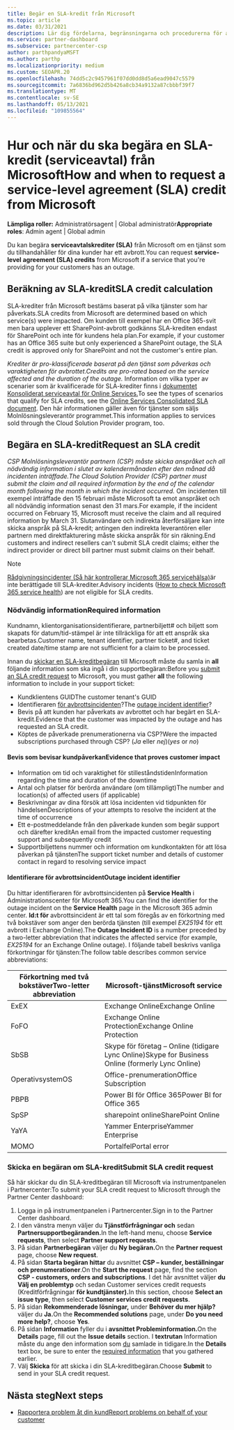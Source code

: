 ```yaml
---
title: Begär en SLA-kredit från Microsoft
ms.topic: article
ms.date: 03/31/2021
description: Lär dig fördelarna, begränsningarna och procedurerna för att begära en SLA-kredit (serviceavtal) från Microsoft om dina kunder drabbas av ett tjänstavbrott.
ms.service: partner-dashboard
ms.subservice: partnercenter-csp
author: parthpandyaMSFT
ms.author: parthp
ms.localizationpriority: medium
ms.custom: SEOAPR.20
ms.openlocfilehash: 74dd5c2c9457961f07dd0dd8d5a6ead9047c5579
ms.sourcegitcommit: 7a6836bd962d5b426a8cb34a9132a87cbbbf39f7
ms.translationtype: MT
ms.contentlocale: sv-SE
ms.lasthandoff: 05/13/2021
ms.locfileid: "109855564"
---
```

# <a name="how-and-when-to-request-a-service-level-agreement-sla-credit-from-microsoft"></a><span data-ttu-id="57334-103">Hur och när du ska begära en SLA-kredit (serviceavtal) från Microsoft</span><span class="sxs-lookup"><span data-stu-id="57334-103">How and when to request a service-level agreement (SLA) credit from Microsoft</span></span>

<span data-ttu-id="57334-104">**Lämpliga roller:** Administratörsagent | Global administratör</span><span class="sxs-lookup"><span data-stu-id="57334-104">**Appropriate roles**: Admin agent | Global admin</span></span>

<span data-ttu-id="57334-105">Du kan begära **serviceavtalskrediter (SLA)** från Microsoft om en tjänst som du tillhandahåller för dina kunder har ett avbrott.</span><span class="sxs-lookup"><span data-stu-id="57334-105">You can request **service-level agreement (SLA) credits** from Microsoft if a service that you're providing for your customers has an outage.</span></span>

## <a name="sla-credit-calculation"></a><span data-ttu-id="57334-106">Beräkning av SLA-kredit</span><span class="sxs-lookup"><span data-stu-id="57334-106">SLA credit calculation</span></span>

<span data-ttu-id="57334-107">SLA-krediter från Microsoft bestäms baserat på vilka tjänster som har påverkats.</span><span class="sxs-lookup"><span data-stu-id="57334-107">SLA credits from Microsoft are determined based on which service(s) were impacted.</span></span> <span data-ttu-id="57334-108">Om kunden till exempel har en Office 365-svit men bara upplever ett SharePoint-avbrott godkänns SLA-krediten endast för SharePoint och inte för kundens hela plan.</span><span class="sxs-lookup"><span data-stu-id="57334-108">For example, if your customer has an Office 365 suite but only experienced a SharePoint outage, the SLA credit is approved only for SharePoint and not the customer's entire plan.</span></span>

<span data-ttu-id="57334-109">*Krediter är pro-klassificerade baserat på den tjänst som påverkas och varaktigheten för avbrottet.*</span><span class="sxs-lookup"><span data-stu-id="57334-109">*Credits are pro-rated based on the service affected and the duration of the outage.*</span></span> <span data-ttu-id="57334-110">Information om vilka typer av scenarier som är kvalificerade för SLA-krediter finns i [dokumentet Konsoliderat serviceavtal för Online Services.](http://www.microsoftvolumelicensing.com/DocumentSearch.aspx?Mode=3&DocumentTypeId=37)</span><span class="sxs-lookup"><span data-stu-id="57334-110">To see the types of scenarios that qualify for SLA credits, see the [Online Services Consolidated SLA document](http://www.microsoftvolumelicensing.com/DocumentSearch.aspx?Mode=3&DocumentTypeId=37).</span></span> <span data-ttu-id="57334-111">Den här informationen gäller även för tjänster som säljs Molnlösningsleverantör programmet.</span><span class="sxs-lookup"><span data-stu-id="57334-111">This information applies to services sold through the Cloud Solution Provider program, too.</span></span>


## <a name="request-an-sla-credit"></a><span data-ttu-id="57334-112">Begära en SLA-kredit</span><span class="sxs-lookup"><span data-stu-id="57334-112">Request an SLA credit</span></span>

<span data-ttu-id="57334-113">*CSP Molnlösningsleverantör partnern (CSP) måste skicka anspråket och all nödvändig information i slutet av kalendermånaden efter den månad då incidenten inträffade.*</span><span class="sxs-lookup"><span data-stu-id="57334-113">*The Cloud Solution Provider (CSP) partner must submit the claim and all required information by the end of the calendar month following the month in which the incident occurred.*</span></span> <span data-ttu-id="57334-114">Om incidenten till exempel inträffade den 15 februari måste Microsoft ta emot anspråket och all nödvändig information senast den 31 mars.</span><span class="sxs-lookup"><span data-stu-id="57334-114">For example, if the incident occurred on February 15, Microsoft must receive the claim and all required information by March 31.</span></span> <span data-ttu-id="57334-115">Slutanvändare och indirekta återförsäljare kan inte skicka anspråk på SLA-kredit; antingen den indirekta leverantören eller partnern med direktfakturering måste skicka anspråk för sin räkning.</span><span class="sxs-lookup"><span data-stu-id="57334-115">End customers and indirect resellers can't submit SLA credit claims; either the indirect provider or direct bill partner must submit claims on their behalf.</span></span>

>[!NOTE]
><span data-ttu-id="57334-116">[Rådgivningsincidenter (Så här kontrollerar Microsoft 365 servicehälsa)](https://docs.microsoft.com/microsoft-365/enterprise/view-service-health?&preserve-view=trueo365-worldwide#incidents-and-advisories)är inte berättigade till SLA-krediter.</span><span class="sxs-lookup"><span data-stu-id="57334-116">Advisory incidents ([How to check Microsoft 365 service health](https://docs.microsoft.com/microsoft-365/enterprise/view-service-health?&preserve-view=trueo365-worldwide#incidents-and-advisories)) are not eligible for SLA credits.</span></span>

### <a name="required-information"></a><span data-ttu-id="57334-117">Nödvändig information</span><span class="sxs-lookup"><span data-stu-id="57334-117">Required information</span></span>

<span data-ttu-id="57334-118">Kundnamn, klientorganisationsidentifierare, partnerbiljett# och biljett som skapats för datum/tid-stämpel är inte tillräckliga för att ett anspråk ska bearbetas.</span><span class="sxs-lookup"><span data-stu-id="57334-118">Customer name, tenant identifier, partner ticket#, and ticket created date/time stamp are not sufficient for a claim to be processed.</span></span>

<span data-ttu-id="57334-119">Innan du [skickar en SLA-kreditbegäran](#submit-sla-credit-request) till Microsoft måste du samla in **all** följande information som ska ingå i din supportbegäran:</span><span class="sxs-lookup"><span data-stu-id="57334-119">Before you [submit an SLA credit request](#submit-sla-credit-request) to Microsoft, you must gather **all** the following information to include in your support ticket:</span></span>

- <span data-ttu-id="57334-120">Kundklientens GUID</span><span class="sxs-lookup"><span data-stu-id="57334-120">The customer tenant's GUID</span></span>
- <span data-ttu-id="57334-121">Identifieraren [för avbrottsincidenten](#outage-incident-identifier)?</span><span class="sxs-lookup"><span data-stu-id="57334-121">The [outage incident identifier](#outage-incident-identifier)?</span></span>
- <span data-ttu-id="57334-122">Bevis på att kunden har påverkats av avbrottet och har begärt en SLA-kredit.</span><span class="sxs-lookup"><span data-stu-id="57334-122">Evidence that the customer was impacted by the outage and has requested an SLA credit.</span></span>
- <span data-ttu-id="57334-123">Köptes de påverkade prenumerationerna via CSP?</span><span class="sxs-lookup"><span data-stu-id="57334-123">Were the impacted subscriptions purchased through CSP?</span></span> <span data-ttu-id="57334-124">(*Ja* eller *nej*)</span><span class="sxs-lookup"><span data-stu-id="57334-124">(*yes* or *no*)</span></span>

#### <a name="evidence-that-proves-customer-impact"></a><span data-ttu-id="57334-125">Bevis som bevisar kundpåverkan</span><span class="sxs-lookup"><span data-stu-id="57334-125">Evidence that proves customer impact</span></span>

- <span data-ttu-id="57334-126">Information om tid och varaktighet för stilleståndstiden</span><span class="sxs-lookup"><span data-stu-id="57334-126">Information regarding the time and duration of the downtime</span></span>
- <span data-ttu-id="57334-127">Antal och platser för berörda användare (om tillämpligt)</span><span class="sxs-lookup"><span data-stu-id="57334-127">The number and location(s) of affected users (if applicable)</span></span>
- <span data-ttu-id="57334-128">Beskrivningar av dina försök att lösa incidenten vid tidpunkten för händelsen</span><span class="sxs-lookup"><span data-stu-id="57334-128">Descriptions of your attempts to resolve the incident at the time of occurrence</span></span>
- <span data-ttu-id="57334-129">Ett e-postmeddelande från den påverkade kunden som begär support och därefter kredit</span><span class="sxs-lookup"><span data-stu-id="57334-129">An email from the impacted customer requesting support and subsequently credit</span></span>
- <span data-ttu-id="57334-130">Supportbiljettens nummer och information om kundkontakten för att lösa påverkan på tjänsten</span><span class="sxs-lookup"><span data-stu-id="57334-130">The support ticket number and details of customer contact in regard to resolving service impact</span></span>


#### <a name="outage-incident-identifier"></a><span data-ttu-id="57334-131">Identifierare för avbrottsincident</span><span class="sxs-lookup"><span data-stu-id="57334-131">Outage incident identifier</span></span>

<span data-ttu-id="57334-132">Du hittar identifieraren för avbrottsincidenten på **Service Health** i Administrationscenter för Microsoft 365.</span><span class="sxs-lookup"><span data-stu-id="57334-132">You can find the identifier for the outage incident on the **Service Health** page in the Microsoft 365 admin center.</span></span> <span data-ttu-id="57334-133">**Id:t för** avbrottsincident är ett tal som föregås av en förkortning med två bokstäver som anger den berörda tjänsten (till exempel *EX25194* för ett avbrott i Exchange Online).</span><span class="sxs-lookup"><span data-stu-id="57334-133">The **Outage Incident ID** is a number preceded by a two-letter abbreviation that indicates the affected service (for example, *EX25194* for an Exchange Online outage).</span></span> <span data-ttu-id="57334-134">I följande tabell beskrivs vanliga förkortningar för tjänsten:</span><span class="sxs-lookup"><span data-stu-id="57334-134">The follow table describes common service abbreviations:</span></span>

| <span data-ttu-id="57334-135">Förkortning med två bokstäver</span><span class="sxs-lookup"><span data-stu-id="57334-135">Two-letter abbreviation</span></span> | <span data-ttu-id="57334-136">Microsoft-tjänst</span><span class="sxs-lookup"><span data-stu-id="57334-136">Microsoft service</span></span> |
| ----------------------- | ----------------- |
| <span data-ttu-id="57334-137">Ex</span><span class="sxs-lookup"><span data-stu-id="57334-137">EX</span></span> | <span data-ttu-id="57334-138">Exchange Online</span><span class="sxs-lookup"><span data-stu-id="57334-138">Exchange Online</span></span> |
| <span data-ttu-id="57334-139">Fo</span><span class="sxs-lookup"><span data-stu-id="57334-139">FO</span></span> | <span data-ttu-id="57334-140">Exchange Online Protection</span><span class="sxs-lookup"><span data-stu-id="57334-140">Exchange Online Protection</span></span> |
| <span data-ttu-id="57334-141">Sb</span><span class="sxs-lookup"><span data-stu-id="57334-141">SB</span></span> | <span data-ttu-id="57334-142">Skype för företag – Online (tidigare Lync Online)</span><span class="sxs-lookup"><span data-stu-id="57334-142">Skype for Business Online (formerly Lync Online)</span></span> |
| <span data-ttu-id="57334-143">Operativsystem</span><span class="sxs-lookup"><span data-stu-id="57334-143">OS</span></span> | <span data-ttu-id="57334-144">Office-prenumeration</span><span class="sxs-lookup"><span data-stu-id="57334-144">Office Subscription</span></span> |
| <span data-ttu-id="57334-145">PB</span><span class="sxs-lookup"><span data-stu-id="57334-145">PB</span></span> | <span data-ttu-id="57334-146">Power BI för Office 365</span><span class="sxs-lookup"><span data-stu-id="57334-146">Power BI for Office 365</span></span> |
| <span data-ttu-id="57334-147">Sp</span><span class="sxs-lookup"><span data-stu-id="57334-147">SP</span></span> | <span data-ttu-id="57334-148">sharepoint online</span><span class="sxs-lookup"><span data-stu-id="57334-148">SharePoint Online</span></span> |
| <span data-ttu-id="57334-149">Ya</span><span class="sxs-lookup"><span data-stu-id="57334-149">YA</span></span> | <span data-ttu-id="57334-150">Yammer Enterprise</span><span class="sxs-lookup"><span data-stu-id="57334-150">Yammer Enterprise</span></span> |
| <span data-ttu-id="57334-151">MO</span><span class="sxs-lookup"><span data-stu-id="57334-151">MO</span></span> | <span data-ttu-id="57334-152">Portalfel</span><span class="sxs-lookup"><span data-stu-id="57334-152">Portal error</span></span> |

### <a name="submit-sla-credit-request"></a><span data-ttu-id="57334-153">Skicka en begäran om SLA-kredit</span><span class="sxs-lookup"><span data-stu-id="57334-153">Submit SLA credit request</span></span>

<span data-ttu-id="57334-154">Så här skickar du din SLA-kreditbegäran till Microsoft via instrumentpanelen i Partnercenter:</span><span class="sxs-lookup"><span data-stu-id="57334-154">To submit your SLA credit request to Microsoft through the Partner Center dashboard:</span></span>

1. <span data-ttu-id="57334-155">Logga in på instrumentpanelen i Partnercenter.</span><span class="sxs-lookup"><span data-stu-id="57334-155">Sign in to the Partner Center dashboard.</span></span>
2. <span data-ttu-id="57334-156">I den vänstra menyn väljer du **Tjänstförfrågningar och** sedan **Partnersupportbegäranden.**</span><span class="sxs-lookup"><span data-stu-id="57334-156">In the left-hand menu, choose **Service requests**, then select **Partner support requests**.</span></span>
3. <span data-ttu-id="57334-157">På sidan **Partnerbegäran** väljer du **Ny begäran.**</span><span class="sxs-lookup"><span data-stu-id="57334-157">On the **Partner request** page, choose **New request**.</span></span>
4. <span data-ttu-id="57334-158">På sidan **Starta begäran hittar** du avsnittet **CSP – kunder, beställningar och prenumerationer**.</span><span class="sxs-lookup"><span data-stu-id="57334-158">On the **Start the request** page, find the section **CSP - customers, orders and subscriptions**.</span></span> <span data-ttu-id="57334-159">I det här avsnittet väljer **du Välj en problemtyp** och sedan Customer services credit requests (Kreditförfrågningar **för kundtjänster).**</span><span class="sxs-lookup"><span data-stu-id="57334-159">In this section, choose **Select an issue type**, then select **Customer services credit requests**.</span></span>
5. <span data-ttu-id="57334-160">På sidan **Rekommenderade lösningar,** under **Behöver du mer hjälp?** väljer du **Ja.**</span><span class="sxs-lookup"><span data-stu-id="57334-160">On the **Recommended solutions** page, under **Do you need more help?**, choose **Yes**.</span></span>
6. <span data-ttu-id="57334-161">På sidan **Information** fyller du i **avsnittet Probleminformation.**</span><span class="sxs-lookup"><span data-stu-id="57334-161">On the **Details** page, fill out the **Issue details** section.</span></span> <span data-ttu-id="57334-162">I **textrutan** Information måste du ange den information som [du](#required-information) samlade in tidigare.</span><span class="sxs-lookup"><span data-stu-id="57334-162">In the **Details** text box, be sure to enter the [required information](#required-information) that you gathered earlier.</span></span>
7. <span data-ttu-id="57334-163">Välj **Skicka** för att skicka i din SLA-kreditbegäran.</span><span class="sxs-lookup"><span data-stu-id="57334-163">Choose **Submit** to send in your SLA credit request.</span></span>

## <a name="next-steps"></a><span data-ttu-id="57334-164">Nästa steg</span><span class="sxs-lookup"><span data-stu-id="57334-164">Next steps</span></span>

- [<span data-ttu-id="57334-165">Rapportera problem åt din kund</span><span class="sxs-lookup"><span data-stu-id="57334-165">Report problems on behalf of your customer</span></span>](report-problems-on-behalf-of-a-customer.md)
